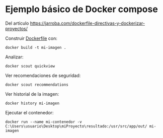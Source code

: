 # Ejemplo básico de Docker compose

Del artículo https://jarroba.com/dockerfile-directivas-y-dockerizar-proyectos/

Construir [Dockerfile](Dockerfile) con:

````shell
docker build -t mi-imagen .
````

Analizar:
````shell
docker scout quickview
````

Ver recomendaciones de seguridad:
````shell
docker scout recommendations
````

Ver historial de la imagen:
````shell
docker history mi-imagen
````

Ejecutar el contenedor:
````shell
docker run --name mi-contenedor -v C:\Users\usuario\Desktop\miProyecto\resultado:/usr/src/app/out/ mi-imagen
````